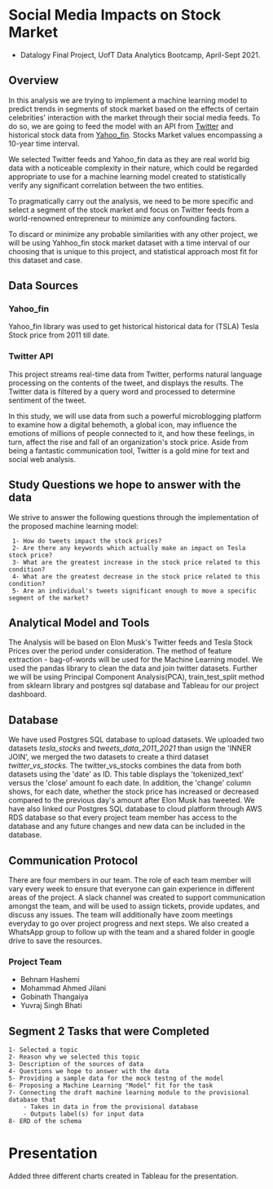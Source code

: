 
# Social Media Impacts on Stock Market
* Datalogy Final Project, UofT Data Analytics Bootcamp, April-Sept 2021.

## Overview

In this analysis we are trying to implement a machine learning model to predict trends in segments of stock market based on the effects of certain celebrities' interaction with the market through their social media feeds. To do so, we are going to feed the model with an API from [Twitter](https://twitter.com/?lang=en) and historical stock data from [Yahoo_fin](http://theautomatic.net/yahoo_fin-documentation/). Stocks Market values encompassing a 10-year time interval. 

We selected Twitter feeds and Yahoo_fin data as they are real world big data with a noticeable complexity in their nature, which could be regarded appropriate to use for a machine learning model created to statistically verify any significant correlation between the two entities.

To pragmatically carry out the analysis, we need to be more specific and select a segment of the stock market and focus on Twitter feeds from a world-renowned entrepreneur to minimize any confounding factors. 

To discard or minimize any probable similarities with any other project, we will be using Yahhoo_fin stock market dataset with a time interval of our choosing that is unique to this project, and statistical approach most fit for this dataset and case. 

## Data Sources

   ### Yahoo_fin
   
Yahoo_fin library was used to get historical historical data for (TSLA) Tesla Stock price from 2011 till date. 

   ### Twitter API

This project streams real-time data from Twitter, performs natural language processing on the contents of the tweet, and displays the results. The Twitter data is filtered by a query word and processed to determine sentiment of the tweet.

In this study, we will use data from such a powerful microblogging platform to examine how a digital behemoth, a global icon, may influence the emotions of millions of people connected to it, and how these feelings, in turn, affect the rise and fall of an organization's stock price. Aside from being a fantastic communication tool, Twitter is a gold mine for text and social web analysis.

## Study Questions we hope to answer with the data
We strive to answer the following questions through the implementation of the proposed machine learning model:

     1- How do tweets impact the stock prices? 
     2- Are there any keywords which actually make an impact on Tesla stock price?
     3- What are the greatest increase in the stock price related to this condition?
     4- What are the greatest decrease in the stock price related to this condition?
     5- Are an individual's tweets significant enough to move a specific segment of the market?
      
## Analytical Model and Tools
The Analysis will be based on Elon Musk's Twitter feeds and Tesla Stock Prices over the period under consideration.
The method of feature extraction - bag-of-words will be used for the Machine Learning model.
We used the pandas library to clean the data and join twitter datasets.
Further we will be using Principal Component Analysis(PCA), train_test_split method from sklearn library 
and postgres sql database and Tableau for our project dashboard.

## Database
We have used Postgres SQL database to upload datasets. We uploaded two datasets *tesla_stocks* and *tweets_data_2011_2021* than usign the 'INNER JOIN', we merged the two datasets to create a third dataset *twitter_vs_stocks*. The twitter_vs_stocks combines the data from both datasets using the 'date' as ID. This table displays the 'tokenized_text' versus the 'close' amount fo each date. In addition, the 'change' column shows, for each date, whether the stock price has increased or decreased compared to the previous day's amount after Elon Musk has tweeted. We have also linked our Postgres SQL database to cloud platform through AWS RDS database so that every project team member has access to the database and any future changes and new data can be included in the database.

## Communication Protocol
There are four members in our team. The role of each team member will vary every week to ensure that everyone can gain experience in different areas of the project. A slack channel was created to support communication amongst the team, and will be used to assign tickets, provide updates, and discuss any issues. The team will additionally have zoom meetings everyday to go over project progress and next steps.
We also created a WhatsApp group to follow up with the team and a shared folder in google drive to save the resources.

### Project Team
* Behnam Hashemi 
* Mohammad Ahmed Jilani
* Gobinath Thangaiya
* Yuvraj Singh Bhati

## Segment 2 Tasks that were Completed

    1- Selected a topic
    2- Reason why we selected this topic
    3- Description of the sources of data
    4- Questions we hope to answer with the data
    5- Providing a sample data for the mock testng of the model
    6- Proposing a Machine Learning "Model" fit for the task 
    7- Connecting the draft machine learning module to the provisional database that
        - Takes in data in from the provisional database
        - Outputs label(s) for input data
    8- ERD of the schema

# Presentation
Added three different charts created in Tableau for the presentation.













